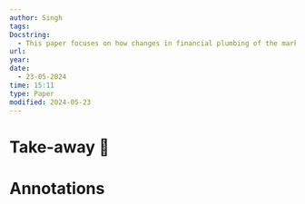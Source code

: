 ```yaml
---
author: Singh
tags: 
Docstring:
  - This paper focuses on how changes in financial plumbing of the markets may impact the monetary policy options as central banks contemplate lift off from zero lower bound (ZLB).
url: 
year: 
date:
  - 23-05-2024
time: 15:11
type: Paper
modified: 2024-05-23
---
```

# Take-away 🥡

# Annotations

